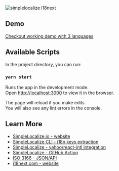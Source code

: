 ![simplelocalize i18next](https://i.imgur.com/GArmdQL.png)

## Demo
[Checkout working demo with 3 languages](https://simplelocalize.github.io/simplelocalize-i18next/)

## Available Scripts

In the project directory, you can run:

### `yarn start`

Runs the app in the development mode.<br />
Open [http://localhost:3000](http://localhost:3000) to view it in the browser.

The page will reload if you make edits.<br />
You will also see any lint errors in the console.

## Learn More

- [SimpleLocalize.io - website](https://simplelocalize.io)
- [SimpleLocalize CLI - i18n keys extraction](https://github.com/simplelocalize/simplelocalize-cli)
- [SimpleLocalize - yahoo/react-intl integration](https://github.com/simplelocalize/react-intl-simplelocalize)
- [SimpleLocalize - GitHub Action](https://github.com/simplelocalize/simplelocalize-github-action)
- [ISO 3166 - JSON/API](https://github.com/simplelocalize/iso-3166)
- [i18next.com - website](https://www.i18next.com)
